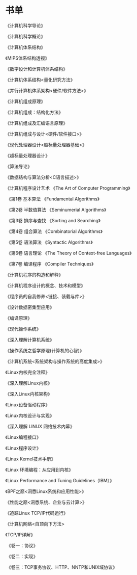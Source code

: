 # 书单









《计算机科学导论》

《计算机科学概论》



《计算机体系结构》

《MIPS体系结构透视》

《数字设计和计算机体系结构》

《计算机体系结构<量化研究方法》

《并行计算机体系架构<硬件/软件方法>》





《计算机组成原理》

《计算机组成：结构化方法》

《计算机组成及汇编语言原理》

《计算机组成与设计<硬件/软件接口>》

《现代处理器设计<超标量处理器基础>》

《超标量处理器设计》



《算法导论》

《数据结构与算法分析<C语言描述>》







《计算机程序设计艺术    《The Art of Computer Programming》

​          《第1卷 基本算法    《Fundamental Algorithms》

​          《第2卷 半数值算法  《Seminumerial Algorithms》

​          《第3卷 排序与查找  《Sorting and Searching》

​          《第4卷 组合算法    《Combinatorial Algorithms》

​          《第5卷 语法算法    《Syntactic Algorithms》

​          《第6卷 语言理论    《The Theory of Context-free Languages》

​          《第7卷 编译程序    《Compiler Techniques》

《计算机程序的构造和解释》

《计算机程序设计的概念、技术和模型》

《程序员的自我修养<链接、装载与库>》

《设计数据密集型应用》



《编译原理》





《现代操作系统》

《深入理解计算机系统》

《操作系统之哲学原理(计算机的心智)》

《计算机系统<系统架构与操作系统的高度集成>》







《Linux内核完全注释》

《深入理解Linux内核》

《深入Linux内核架构》

《Linux设备驱动程序》

《Linux内核设计与实现》

《深⼊理解 LINUX 网络技术内幕》

《Linux编程接口》

《Linux程序设计》

《Linux Kernel技术手册》

《Linux 环境编程：从应用到内核》

《Linux Performance and Tuning Guidelines（IBM）》

《BPF之巅<洞悉Linux系统和应用性能>》

《性能之巅<洞悉系统、企业与云计算>》

《追踪Linux TCP/IP代码运行》





《计算机网络<自顶向下方法>

《TCP/IP详解》

​    《卷一：协议》

​    《卷二：实现》

​    《卷三：TCP事务协议、HTTP、NNTP和UNIX域协议》
